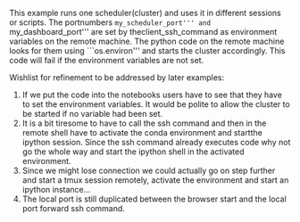 This example runs one scheduler(cluster) and uses it in different sessions or scripts.
The portnumbers ```my_scheduler_port''' and ```my_dashboard_port''' are set by theclient_ssh_command as environment variables on the remote machine. 
The python code on the remote machine
looks for them using ```os.environ''' and starts the cluster accordingly.
This code will fail if the environment variables are not set.

Wishlist for refinement to be addressed by later examples:
1. If we put the code into the notebooks users have to see that they have to set 
   the environment variables. It would be polite to allow the cluster to be started if no variable had been set. 
1. It is a bit tiresome to have to call the ssh command and then in the remote shell have to activate the conda environment and  startthe ipython session. Since the ssh command already executes code why not go the whole way and start the ipython shell in the activated environment. 
1. Since we might lose connection we could actually go on step further and start a tmux session remotely, activate the environment and start an ipython instance...
1. The local port is still duplicated between the browser start and the local port forward ssh command.  
